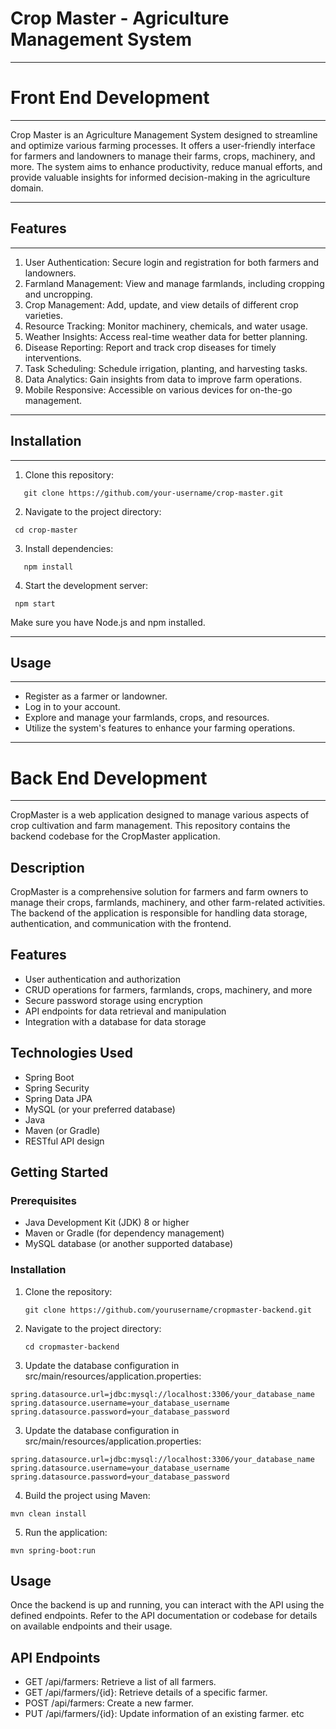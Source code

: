 # Crop Master - Agriculture Management System

---

# Front End Development

---

Crop Master is an Agriculture Management System designed to streamline and optimize various farming processes. It offers a user-friendly interface for farmers and landowners to manage their farms, crops, machinery, and more. The system aims to enhance productivity, reduce manual efforts, and provide valuable insights for informed decision-making in the agriculture domain.

---

## Features

---

1. User Authentication: Secure login and registration for both farmers and landowners.
2. Farmland Management: View and manage farmlands, including cropping and uncropping.
3. Crop Management: Add, update, and view details of different crop varieties.
4. Resource Tracking: Monitor machinery, chemicals, and water usage.
5. Weather Insights: Access real-time weather data for better planning.
6. Disease Reporting: Report and track crop diseases for timely interventions.
7. Task Scheduling: Schedule irrigation, planting, and harvesting tasks.
8. Data Analytics: Gain insights from data to improve farm operations.
9. Mobile Responsive: Accessible on various devices for on-the-go management.

---

## Installation

---

1. Clone this repository:

```
   git clone https://github.com/your-username/crop-master.git
```

2. Navigate to the project directory:

```
 cd crop-master
```

3. Install dependencies:

```
   npm install
```

4. Start the development server:

```
 npm start
```

Make sure you have Node.js and npm installed.

---

## Usage

---

- Register as a farmer or landowner.
- Log in to your account.
- Explore and manage your farmlands, crops, and resources.
- Utilize the system's features to enhance your farming operations.

---

# Back End Development

---

CropMaster is a web application designed to manage various aspects of crop cultivation and farm management. This repository contains the backend codebase for the CropMaster application.

## Description

CropMaster is a comprehensive solution for farmers and farm owners to manage their crops, farmlands, machinery, and other farm-related activities. The backend of the application is responsible for handling data storage, authentication, and communication with the frontend.

## Features

- User authentication and authorization
- CRUD operations for farmers, farmlands, crops, machinery, and more
- Secure password storage using encryption
- API endpoints for data retrieval and manipulation
- Integration with a database for data storage

## Technologies Used

- Spring Boot
- Spring Security
- Spring Data JPA
- MySQL (or your preferred database)
- Java
- Maven (or Gradle)
- RESTful API design

## Getting Started

### Prerequisites

- Java Development Kit (JDK) 8 or higher
- Maven or Gradle (for dependency management)
- MySQL database (or another supported database)

### Installation

1. Clone the repository:

   ```
   git clone https://github.com/yourusername/cropmaster-backend.git
   ```

2. Navigate to the project directory:

   ```
   cd cropmaster-backend
   ```

3. Update the database configuration in src/main/resources/application.properties:

```
spring.datasource.url=jdbc:mysql://localhost:3306/your_database_name
spring.datasource.username=your_database_username
spring.datasource.password=your_database_password
```

3. Update the database configuration in src/main/resources/application.properties:

```
spring.datasource.url=jdbc:mysql://localhost:3306/your_database_name
spring.datasource.username=your_database_username
spring.datasource.password=your_database_password
```

4. Build the project using Maven:

```
mvn clean install
```

5. Run the application:

```
mvn spring-boot:run
```

## Usage

Once the backend is up and running, you can interact with the API using the defined endpoints. Refer to the API documentation or codebase for details on available endpoints and their usage.

## API Endpoints

- GET /api/farmers: Retrieve a list of all farmers.
- GET /api/farmers/{id}: Retrieve details of a specific farmer.
- POST /api/farmers: Create a new farmer.
- PUT /api/farmers/{id}: Update information of an existing farmer. etc
